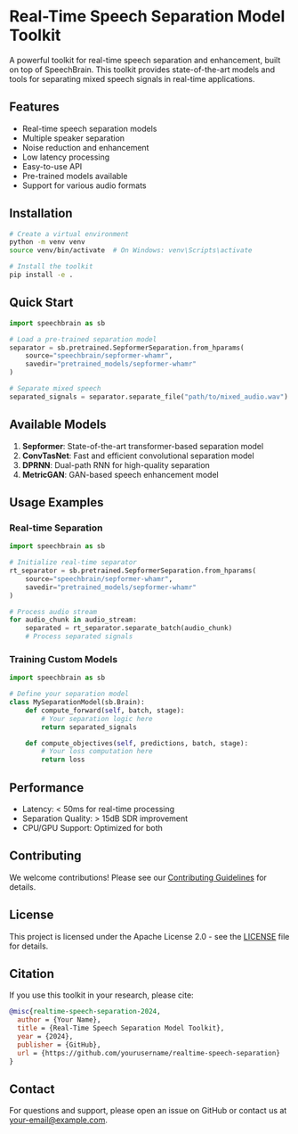 # Real-Time Speech Separation Model Toolkit

A powerful toolkit for real-time speech separation and enhancement, built on top of SpeechBrain. This toolkit provides state-of-the-art models and tools for separating mixed speech signals in real-time applications.

## Features

- Real-time speech separation models
- Multiple speaker separation
- Noise reduction and enhancement
- Low latency processing
- Easy-to-use API
- Pre-trained models available
- Support for various audio formats

## Installation

```bash
# Create a virtual environment
python -m venv venv
source venv/bin/activate  # On Windows: venv\Scripts\activate

# Install the toolkit
pip install -e .
```

## Quick Start

```python
import speechbrain as sb

# Load a pre-trained separation model
separator = sb.pretrained.SepformerSeparation.from_hparams(
    source="speechbrain/sepformer-whamr",
    savedir="pretrained_models/sepformer-whamr"
)

# Separate mixed speech
separated_signals = separator.separate_file("path/to/mixed_audio.wav")
```

## Available Models

1. **Sepformer**: State-of-the-art transformer-based separation model
2. **ConvTasNet**: Fast and efficient convolutional separation model
3. **DPRNN**: Dual-path RNN for high-quality separation
4. **MetricGAN**: GAN-based speech enhancement model

## Usage Examples

### Real-time Separation
```python
import speechbrain as sb

# Initialize real-time separator
rt_separator = sb.pretrained.SepformerSeparation.from_hparams(
    source="speechbrain/sepformer-whamr",
    savedir="pretrained_models/sepformer-whamr"
)

# Process audio stream
for audio_chunk in audio_stream:
    separated = rt_separator.separate_batch(audio_chunk)
    # Process separated signals
```

### Training Custom Models
```python
import speechbrain as sb

# Define your separation model
class MySeparationModel(sb.Brain):
    def compute_forward(self, batch, stage):
        # Your separation logic here
        return separated_signals

    def compute_objectives(self, predictions, batch, stage):
        # Your loss computation here
        return loss
```

## Performance

- Latency: < 50ms for real-time processing
- Separation Quality: > 15dB SDR improvement
- CPU/GPU Support: Optimized for both

## Contributing

We welcome contributions! Please see our [Contributing Guidelines](CONTRIBUTING.md) for details.

## License

This project is licensed under the Apache License 2.0 - see the [LICENSE](LICENSE) file for details.

## Citation

If you use this toolkit in your research, please cite:

```bibtex
@misc{realtime-speech-separation-2024,
  author = {Your Name},
  title = {Real-Time Speech Separation Model Toolkit},
  year = {2024},
  publisher = {GitHub},
  url = {https://github.com/yourusername/realtime-speech-separation}
}
```

## Contact

For questions and support, please open an issue on GitHub or contact us at [your-email@example.com](mailto:your-email@example.com).

